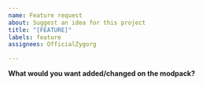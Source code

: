 ```yaml
---
name: Feature request
about: Suggest an idea for this project
title: "[FEATURE]"
labels: feature
assignees: OfficialZygorg

---
```


**What would you want added/changed on the modpack?**
